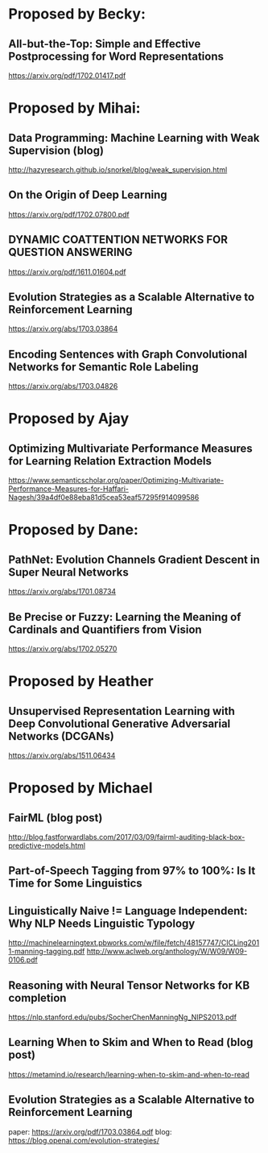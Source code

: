 # Proposed by Becky:

## All-but-the-Top: Simple and Effective Postprocessing for Word Representations
https://arxiv.org/pdf/1702.01417.pdf

# Proposed by Mihai:

## Data Programming: Machine Learning with Weak Supervision (blog)
http://hazyresearch.github.io/snorkel/blog/weak_supervision.html

## On the Origin of Deep Learning
https://arxiv.org/pdf/1702.07800.pdf

## DYNAMIC COATTENTION NETWORKS FOR QUESTION ANSWERING
https://arxiv.org/pdf/1611.01604.pdf

## Evolution Strategies as a Scalable Alternative to Reinforcement Learning
https://arxiv.org/abs/1703.03864

## Encoding Sentences with Graph Convolutional Networks for Semantic Role Labeling
https://arxiv.org/abs/1703.04826

# Proposed by Ajay

## Optimizing Multivariate Performance Measures for Learning Relation Extraction Models
https://www.semanticscholar.org/paper/Optimizing-Multivariate-Performance-Measures-for-Haffari-Nagesh/39a4df0e88eba81d5cea53eaf57295f914099586

# Proposed by Dane:
## PathNet: Evolution Channels Gradient Descent in Super Neural Networks
https://arxiv.org/abs/1701.08734

## Be Precise or Fuzzy: Learning the Meaning of Cardinals and Quantifiers from Vision
https://arxiv.org/abs/1702.05270

# Proposed by Heather
## Unsupervised Representation Learning with Deep Convolutional Generative Adversarial Networks (DCGANs)
https://arxiv.org/abs/1511.06434

# Proposed by Michael

## FairML (blog post)
http://blog.fastforwardlabs.com/2017/03/09/fairml-auditing-black-box-predictive-models.html

## Part-of-Speech Tagging from 97% to 100%: Is It Time for Some Linguistics
## Linguistically Naive != Language Independent: Why NLP Needs Linguistic Typology
http://machinelearningtext.pbworks.com/w/file/fetch/48157747/CICLing2011-manning-tagging.pdf
http://www.aclweb.org/anthology/W/W09/W09-0106.pdf

## Reasoning with Neural Tensor Networks for KB completion
https://nlp.stanford.edu/pubs/SocherChenManningNg_NIPS2013.pdf

## Learning When to Skim and When to Read (blog post)
https://metamind.io/research/learning-when-to-skim-and-when-to-read

## Evolution Strategies as a Scalable Alternative to Reinforcement Learning
paper: https://arxiv.org/pdf/1703.03864.pdf
blog: https://blog.openai.com/evolution-strategies/
